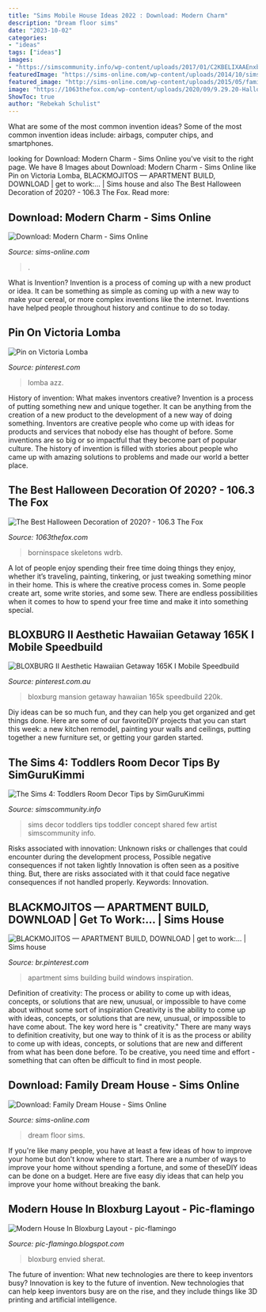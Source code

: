 ```yaml
---
title: "Sims Mobile House Ideas 2022 : Download: Modern Charm"
description: "Dream floor sims"
date: "2023-10-02"
categories:
- "ideas"
tags: ["ideas"]
images:
- "https://simscommunity.info/wp-content/uploads/2017/01/C2KBELIXAAEnxbd.jpg"
featuredImage: "https://sims-online.com/wp-content/uploads/2014/10/sims-4-download-house-modern-charm-bedroom2.jpg"
featured_image: "http://sims-online.com/wp-content/uploads/2015/05/family-dream-house-first-floor.jpg"
image: "https://1063thefox.com/wp-content/uploads/2020/09/9.29.20-Halloween-2.jpg"
ShowToc: true
author: "Rebekah Schulist"
---
```



What are some of the most common invention ideas?
Some of the most common invention ideas include: airbags, computer chips, and smartphones.

	

		
looking for Download: Modern Charm - Sims Online you've visit to the right page. We have 8 Images about Download: Modern Charm - Sims Online like Pin on Victoria Lomba, BLACKMOJITOS — APARTMENT BUILD, DOWNLOAD | get to work:... | Sims house and also The Best Halloween Decoration of 2020? - 106.3 The Fox. Read more:
		
    
## Download: Modern Charm - Sims Online

<img loading=lazy src="https://sims-online.com/wp-content/uploads/2014/10/sims-4-download-house-modern-charm-bedroom2.jpg" onerror="this.onerror=null;this.src='https://tse4.mm.bing.net/th?id=OIP.Q_YWSESEF0XWtUU6-dCgZwHaEw&amp;pid=15.1';" alt="Download: Modern Charm - Sims Online">

_Source: sims-online.com_

>. 

	

What is Invention?
Invention is a process of coming up with a new product or idea. It can be something as simple as coming up with a new way to make your cereal, or more complex inventions like the internet. Inventions have helped people throughout history and continue to do so today.

    
## Pin On Victoria Lomba

<img loading=lazy src="https://i.pinimg.com/736x/f7/12/a0/f712a064e2aeedfd03c59216846eb745.jpg" onerror="this.onerror=null;this.src='https://tse1.mm.bing.net/th?id=OIP.o1c-hlzdj3TCZt-20BboPAHaLG&amp;pid=15.1';" alt="Pin on Victoria Lomba">

_Source: pinterest.com_

>lomba azz. 

	

History of invention: What makes inventors creative?
Invention is a process of putting something new and unique together. It can be anything from the creation of a new product to the development of a new way of doing something. Inventors are creative people who come up with ideas for products and services that nobody else has thought of before. Some inventions are so big or so impactful that they become part of popular culture. The history of invention is filled with stories about people who came up with amazing solutions to problems and made our world a better place.

    
## The Best Halloween Decoration Of 2020? - 106.3 The Fox

<img loading=lazy src="https://1063thefox.com/wp-content/uploads/2020/09/9.29.20-Halloween-2.jpg" onerror="this.onerror=null;this.src='https://tse1.mm.bing.net/th?id=OIP.CSK6KZN2QugzCIoMt2GleQHaNK&amp;pid=15.1';" alt="The Best Halloween Decoration of 2020? - 106.3 The Fox">

_Source: 1063thefox.com_

>borninspace skeletons wdrb. 

	

A lot of people enjoy spending their free time doing things they enjoy, whether it’s traveling, painting, tinkering, or just tweaking something minor in their home. This is where the creative process comes in. Some people create art, some write stories, and some sew. There are endless possibilities when it comes to how to spend your free time and make it into something special.

    
## BLOXBURG II Aesthetic Hawaiian Getaway 165K I Mobile Speedbuild

<img loading=lazy src="https://i.pinimg.com/736x/27/8e/06/278e06da73d17ded503d62c5ecb05521.jpg" onerror="this.onerror=null;this.src='https://tse2.mm.bing.net/th?id=OIP.ZuZCS7dJe4Ydt8MYPlK27QHaFj&amp;pid=15.1';" alt="BLOXBURG II Aesthetic Hawaiian Getaway 165K I Mobile Speedbuild">

_Source: pinterest.com.au_

>bloxburg mansion getaway hawaiian 165k speedbuild 220k. 

	

Diy ideas can be so much fun, and they can help you get organized and get things done. Here are some of our favoriteDIY projects that you can start this week: a new kitchen remodel, painting your walls and ceilings, putting together a new furniture set, or getting your garden started.

    
## The Sims 4: Toddlers Room Decor Tips By SimGuruKimmi

<img loading=lazy src="https://simscommunity.info/wp-content/uploads/2017/01/C2KBELIXAAEnxbd.jpg" onerror="this.onerror=null;this.src='https://tse3.mm.bing.net/th?id=OIP.LW6Es-TchMDfjVB93WnKVgHaD7&amp;pid=15.1';" alt="The Sims 4: Toddlers Room Decor Tips by SimGuruKimmi">

_Source: simscommunity.info_

>sims decor toddlers tips toddler concept shared few artist simscommunity info. 

	

Risks associated with innovation: Unknown risks or challenges that could encounter during the development process, Possible negative consequences if not taken lightly
Innovation is often seen as a positive thing. But, there are risks associated with it that could face negative consequences if not handled properly. Keywords: Innovation.

    
## BLACKMOJITOS — APARTMENT BUILD, DOWNLOAD | Get To Work:... | Sims House

<img loading=lazy src="https://i.pinimg.com/originals/f0/f5/1c/f0f51c22424cab3250394e3276e3f513.jpg" onerror="this.onerror=null;this.src='https://tse1.mm.bing.net/th?id=OIP.SCAWUW-xB8D1l9mVvUt-vgHaFl&amp;pid=15.1';" alt="BLACKMOJITOS — APARTMENT BUILD, DOWNLOAD | get to work:... | Sims house">

_Source: br.pinterest.com_

>apartment sims building build windows inspiration. 

	

Definition of creativity: The process or ability to come up with ideas, concepts, or solutions that are new, unusual, or impossible to have come about without some sort of inspiration
Creativity is the ability to come up with ideas, concepts, or solutions that are new, unusual, or impossible to have come about. The key word here is " creativity." There are many ways to definition creativity, but one way to think of it is as the process or ability to come up with ideas, concepts, or solutions that are new and different from what has been done before. To be creative, you need time and effort - something that can often be difficult to find in most people.

    
## Download: Family Dream House - Sims Online

<img loading=lazy src="http://sims-online.com/wp-content/uploads/2015/05/family-dream-house-first-floor.jpg" onerror="this.onerror=null;this.src='https://tse1.mm.bing.net/th?id=OIP.qTi_Yg21tMaFXFuBm5yoIgHaEE&amp;pid=15.1';" alt="Download: Family Dream House - Sims Online">

_Source: sims-online.com_

>dream floor sims. 

	

If you're like many people, you have at least a few ideas of how to improve your home but don't know where to start. There are a number of ways to improve your home without spending a fortune, and some of theseDIY ideas can be done on a budget. Here are five easy diy ideas that can help you improve your home without breaking the bank.

    
## Modern House In Bloxburg Layout - Pic-flamingo

<img loading=lazy src="https://lh5.googleusercontent.com/proxy/UVgYMiG24bIPvZHdO7xdSUnfAuowjzDv67cb7p2J4jwxs27weWU5A1s1aWsdVSYjMKnqUIeIJscnk4HQ-Ieim2YaiP6MU8vtUKAHUdo5hgt8MmCmRcgNec_dgs_KxNRf=w1200-h630-p-k-no-nu" onerror="this.onerror=null;this.src='https://tse4.mm.bing.net/th?id=OIP.sTVMYhRrWPU6vL560OlGLgHaD4&amp;pid=15.1';" alt="Modern House In Bloxburg Layout - pic-flamingo">

_Source: pic-flamingo.blogspot.com_

>bloxburg envied sherat. 

	

The future of invention: What new technologies are there to keep inventors busy?
Innovation is key to the future of invention. New technologies that can help keep inventors busy are on the rise, and they include things like 3D printing and artificial intelligence.

